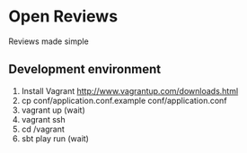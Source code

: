 # Open Reviews

Reviews made simple

## Development environment

1. Install Vagrant http://www.vagrantup.com/downloads.html
2. cp conf/application.conf.example conf/application.conf
3. vagrant up (wait)
4. vagrant ssh
5. cd /vagrant
6. sbt play run (wait)


